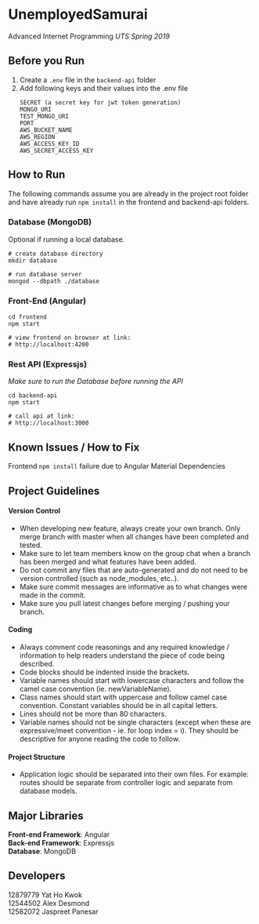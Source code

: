 # UnemployedSamurai

Advanced Internet Programming
<i>UTS Spring 2019</i>

## Before you Run
1. Create a `.env` file in the `backend-api` folder
2. Add following keys and their values into the .env file
    ```
    SECRET (a secret key for jwt token generation)
    MONGO_URI
    TEST_MONGO_URI
    PORT
    AWS_BUCKET_NAME
    AWS_REGION
    AWS_ACCESS_KEY_ID
    AWS_SECRET_ACCESS_KEY
    ```

## How to Run
The following commands assume you are already in the project root folder and have already run `npm install` in the frontend and backend-api folders.

### Database (MongoDB)
Optional if running a local database.
```
# create database directory
mkdir database

# run database server
mongod --dbpath ./database
```

### Front-End (Angular)
```
cd frontend
npm start

# view frontend on browser at link:
# http://localhost:4200
```

### Rest API (Expressjs)
*Make sure to run the Database before running the API*
```
cd backend-api
npm start

# call api at link:
# http://localhost:3000
```

## Known Issues / How to Fix
Frontend `npm install` failure due to Angular Material Dependencies


## Project Guidelines
#### Version Control
- When developing new feature, always create your own branch. Only merge branch with master when all changes have been completed and tested.
- Make sure to let team members know on the group chat when a branch has been merged and what features have been added.
- Do not commit any files that are auto-generated and do not need to be version controlled (such as node_modules, etc..).
- Make sure commit messages are informative as to what changes were made in the commit.
- Make sure you pull latest changes before merging / pushing your branch.

#### Coding
- Always comment code reasonings and any required knowledge / information to help readers understand the piece of code being described.
- Code blocks should be indented inside the brackets.
- Variable names should start with lowercase characters and follow the camel case convention (ie. newVariableName).
- Class names should start with uppercase and follow camel case convention. Constant variables should be in all capital letters.
- Lines should not be more than 80 characters.
- Variable names should not be single characters (except when these are expressive/meet convention - ie. for loop index = i). They should be descriptive for anyone reading the code to follow.

#### Project Structure
- Application logic should be separated into their own files. For example: routes should be separate from controller logic and separate from database models.


## Major Libraries

**Front-end Framework**: Angular<br>
**Back-end Framework**: Expressjs<br>
**Database**: MongoDB


## Developers

12879779 Yat Ho Kwok<br>
12544502 Alex Desmond<br>
12582072 Jaspreet Panesar<br>

